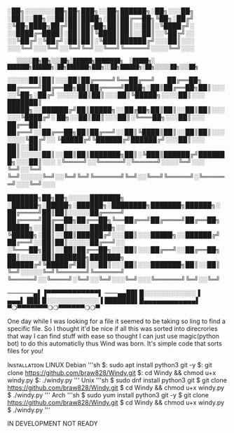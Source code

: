

░██╗░░░░░░░██╗██╗███╗░░██╗██████╗░██╗░░░██╗
░██║░░██╗░░██║██║████╗░██║██╔══██╗╚██╗░██╔╝
░╚██╗████╗██╔╝██║██╔██╗██║██║░░██║░╚████╔╝░
░░████╔═████║░██║██║╚████║██║░░██║░░╚██╔╝░░
░░╚██╔╝░╚██╔╝░██║██║░╚███║██████╔╝░░░██║░░░
░░░╚═╝░░░╚═╝░░╚═╝╚═╝░░╚══╝╚═════╝░░░░╚═╝░░░
       
       ░░░░░██╗██╗░░░██╗░██████╗████████╗  ░█████╗░  ███████╗██████╗░██╗███████╗███╗░░██╗██████╗░██╗░░░░░██╗░░░██╗
░░░░░██║██║░░░██║██╔════╝╚══██╔══╝  ██╔══██╗  ██╔════╝██╔══██╗██║██╔════╝████╗░██║██╔══██╗██║░░░░░╚██╗░██╔╝
░░░░░██║██║░░░██║╚█████╗░░░░██║░░░  ███████║  █████╗░░██████╔╝██║█████╗░░██╔██╗██║██║░░██║██║░░░░░░╚████╔╝░
██╗░░██║██║░░░██║░╚═══██╗░░░██║░░░  ██╔══██║  ██╔══╝░░██╔══██╗██║██╔══╝░░██║╚████║██║░░██║██║░░░░░░░╚██╔╝░░
╚█████╔╝╚██████╔╝██████╔╝░░░██║░░░  ██║░░██║  ██║░░░░░██║░░██║██║███████╗██║░╚███║██████╔╝███████╗░░░██║░░░
░╚════╝░░╚═════╝░╚═════╝░░░░╚═╝░░░  ╚═╝░░╚═╝  ╚═╝░░░░░╚═╝░░╚═╝╚═╝╚══════╝╚═╝░░╚══╝╚═════╝░╚══════╝░░░╚═╝░░░

███████╗██╗██╗░░░░░███████╗  ░██████╗░█████╗░██████╗░████████╗███████╗██████╗░
██╔════╝██║██║░░░░░██╔════╝  ██╔════╝██╔══██╗██╔══██╗╚══██╔══╝██╔════╝██╔══██╗
█████╗░░██║██║░░░░░█████╗░░  ╚█████╗░██║░░██║██████╔╝░░░██║░░░█████╗░░██████╔╝
██╔══╝░░██║██║░░░░░██╔══╝░░  ░╚═══██╗██║░░██║██╔══██╗░░░██║░░░██╔══╝░░██╔══██╗
██║░░░░░██║███████╗███████╗  ██████╔╝╚█████╔╝██║░░██║░░░██║░░░███████╗██║░░██║
╚═╝░░░░░╚═╝╚══════╝╚══════╝  ╚═════╝░░╚════╝░╚═╝░░╚═╝░░░╚═╝░░░╚══════╝╚═╝░░╚═╝
       
──────▄▌▐▀▀▀▀▀▀▀▀▀▀▀▀▌
───▄▄██▌█░░░░░░░░░░░░▐
▄▄▄▌▐██▌█░░░░░░░░░░░░▐
███████▌█▄▄▄▄▄▄▄▄▄▄▄▄▌
▀❍▀▀▀▀▀▀▀❍❍▀▀▀▀▀▀❍❍▀



One day while I was looking for a file it seemed to be taking so ling to find a specific file. So I thought
it'd be nice if all this was sorted into direcrories that way I can find stuff with ease so thought I can just 
use magic(python bot) to do this automaticlly thus Wind was born. It's simple code that sorts files for you!


Iɴsᴛᴀʟʟᴀᴛɪᴏɴ
LINUX
  Debian
    '''sh
    $: sudo apt install python3 git -y
    $: git clone https://github.com/braw828/Windy.git
    $: cd Windy && chmod u+x windy.py 
    $: ./windy.py
    '''
   Unix
    '''sh
    $ sudo dnf install python3 git
    $ git clone https://github.com/braw828/Windy.git
    $ cd Windy && chmod u+x windy.py 
    $ ./windy.py
    '''
   Arch
    '''sh
    $ sudo yum install python3 git -y
    $ git clone https://github.com/braw828/Windy.git
    $ cd Windy && chmod u+x windy.py 
    $ ./windy.py
    '''

IN DEVELOPMENT NOT READY
